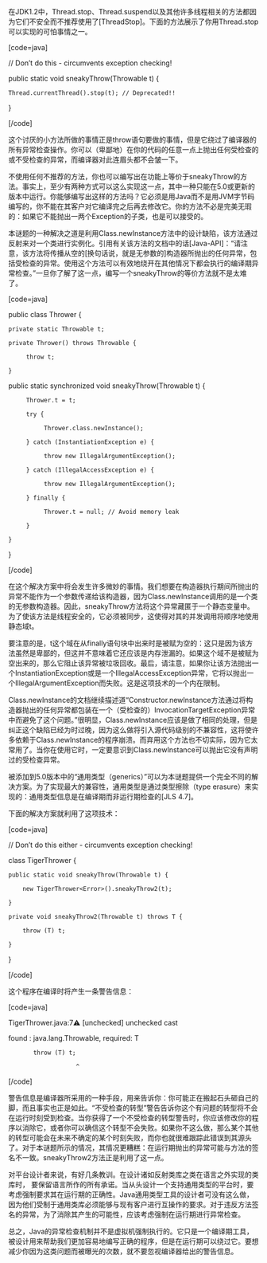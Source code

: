 在JDK1.2中，Thread.stop、Thread.suspend以及其他许多线程相关的方法都因为它们不安全而不推荐使用了[ThreadStop]。下面的方法展示了你用Thread.stop可以实现的可怕事情之一。 
[code=java] 
// Don’t do this - circumvents exception checking!
public static void sneakyThrow(Throwable t) {
	Thread.currentThread().stop(t); // Deprecated!!
}
[/code]
这个讨厌的小方法所做的事情正是throw语句要做的事情，但是它绕过了编译器的所有异常检查操作。你可以（卑鄙地）在你的代码的任意一点上抛出任何受检查的或不受检查的异常，而编译器对此连眉头都不会皱一下。 
不使用任何不推荐的方法，你也可以编写出在功能上等价于sneakyThrow的方法。事实上，至少有两种方式可以这么实现这一点，其中一种只能在5.0或更新的版本中运行。你能够编写出这样的方法吗？它必须是用Java而不是用JVM字节码编写的，你不能在其客户对它编译完之后再去修改它。你的方法不必是完美无瑕的：如果它不能抛出一两个Exception的子类，也是可以接受的。 
本谜题的一种解决之道是利用Class.newInstance方法中的设计缺陷，该方法通过反射来对一个类进行实例化。引用有关该方法的文档中的话[Java-API]：“请注意，该方法将传播从空的[换句话说，就是无参数的]构造器所抛出的任何异常，包括受检查的异常。使用这个方法可以有效地绕开在其他情况下都会执行的编译期异常检查。”一旦你了解了这一点，编写一个sneakyThrow的等价方法就不是太难了。 
[code=java] 
public class Thrower {
    private static Throwable t;
    private Thrower() throws Throwable {
         throw t;
    }
    
public static synchronized void sneakyThrow(Throwable t) {
         Thrower.t = t;
         try {
              Thrower.class.newInstance();
         } catch (InstantiationException e) {
              throw new IllegalArgumentException();
         } catch (IllegalAccessException e) {
              throw new IllegalArgumentException();
         } finally {
              Thrower.t = null; // Avoid memory leak
         }
    }
}
[/code]
在这个解决方案中将会发生许多微妙的事情。我们想要在构造器执行期间所抛出的异常不能作为一个参数传递给该构造器，因为Class.newInstance调用的是一个类的无参数构造器。因此，sneakyThrow方法将这个异常藏匿于一个静态变量中。为了使该方法是线程安全的，它必须被同步，这使得对其的并发调用将顺序地使用静态域t。 
要注意的是，t这个域在从finally语句块中出来时是被赋为空的：这只是因为该方法虽然是卑鄙的，但这并不意味着它还应该是内存泄漏的。如果这个域不是被赋为空出来的，那么它阻止该异常被垃圾回收。最后，请注意，如果你让该方法抛出一个InstantiationException或是一个IllegalAccessException异常，它将以抛出一个IllegalArgumentException而失败。这是这项技术的一个内在限制。 
Class.newInstance的文档继续描述道“Constructor.newInstance方法通过将构造器抛出的任何异常都包装在一个（受检查的）InvocationTargetException异常中而避免了这个问题。”很明显，Class.newInstance应该是做了相同的处理，但是纠正这个缺陷已经为时过晚，因为这么做将引入源代码级别的不兼容性，这将使许多依赖于Class.newInstance的程序崩溃。而弃用这个方法也不切实际，因为它太常用了。当你在使用它时，一定要意识到Class.newInstance可以抛出它没有声明过的受检查异常。 
被添加到5.0版本中的“通用类型（generics）”可以为本谜题提供一个完全不同的解决方案。为了实现最大的兼容性，通用类型是通过类型擦除（type erasure）来实现的：通用类型信息是在编译期而非运行期检查的[JLS 4.7]。 
下面的解决方案就利用了这项技术： 
[code=java] 
// Don’t do this either - circumvents exception checking!
class TigerThrower<T extends Throwable> {
    public static void sneakyThrow(Throwable t) {
        new TigerThrower<Error>().sneakyThrow2(t);
    }
    private void sneakyThrow2(Throwable t) throws T {
        throw (T) t;
    }
}
[/code]
这个程序在编译时将产生一条警告信息： 
[code=java] 
TigerThrower.java:7:warning: [unchecked] unchecked cast
found    :  java.lang.Throwable, required: T
           throw (T) t;
                       ^
[/code]
警告信息是编译器所采用的一种手段，用来告诉你：你可能正在搬起石头砸自己的脚，而且事实也正是如此。“不受检查的转型”警告告诉你这个有问题的转型将不会在运行时刻受到检查。当你获得了一个不受检查的转型警告时，你应该修改你的程序以消除它，或者你可以确信这个转型不会失败。如果你不这么做，那么某个其他的转型可能会在未来不确定的某个时刻失败，而你也就很难跟踪此错误到其源头了。对于本谜题所示的情况，其情况更糟糕：在运行期抛出的异常可能与方法的签名不一致。sneakyThrow2方法正是利用了这一点。 
对平台设计者来说，有好几条教训。在设计诸如反射类库之类在语言之外实现的类库时， 要保留语言所作的所有承诺。当从头设计一个支持通用类型的平台时，要考虑强制要求其在运行期的正确性。Java通用类型工具的设计者可没有这么做，因为他们受制于通用类库必须能够与现有客户进行互操作的要求。对于违反方法签名的异常，为了消除其产生的可能性，应该考虑强制在运行期进行异常检查。 
总之，Java的异常检查机制并不是虚拟机强制执行的。它只是一个编译期工具，被设计用来帮助我们更加容易地编写正确的程序，但是在运行期可以绕过它。要想减少你因为这类问题而被曝光的次数，就不要忽视编译器给出的警告信息。